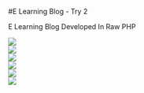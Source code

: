 #E Learning Blog - Try 2

E Learning Blog Developed In Raw PHP

<img src="https://i.imgur.com/hybNs6o.png" />
<br>
<img src="https://i.imgur.com/VSOee73.png" />
<br>
<img src="https://i.imgur.com/WiUbZ17.png" />
<br>
<img src="https://i.imgur.com/MjlM1b1.png" />
<br>
<img src="https://i.imgur.com/fG34di5.png" />
<br>
<img src="https://i.imgur.com/PPdnwxg.png" />
<br><br><br><br>
